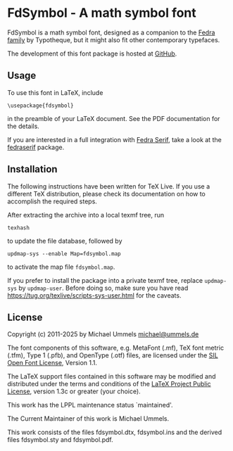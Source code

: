 # FdSymbol - A math symbol font

FdSymbol is a math symbol font, designed as a companion to the
[Fedra family](https://www.typotheque.com/fonts) by Typotheque, but it might
also fit other contemporary typefaces.

The development of this font package is hosted at
[GitHub](https://github.com/ummels/fdsymbol).

## Usage

To use this font in LaTeX, include

    \usepackage{fdsymbol}

in the preamble of your LaTeX document. See the PDF documentation for the
details.

If you are interested in a full integration with
[Fedra Serif](https://www.typotheque.com/fonts/fedra-serif), take a look at the
[fedraserif](https://github.com/ummels/fedraserif) package.

## Installation

The following instructions have been written for TeX Live. If you use
a different TeX distribution, please check its documentation on how to
accomplish the required steps.

After extracting the archive into a local texmf tree, run

    texhash

to update the file database, followed by

    updmap-sys --enable Map=fdsymbol.map

to activate the map file `fdsymbol.map`.

If you prefer to install the package into a private texmf tree, replace
`updmap-sys` by `updmap-user`. Before doing so, make sure you have read
https://tug.org/texlive/scripts-sys-user.html for the caveats.

## License

Copyright (c) 2011-2025 by Michael Ummels <michael@ummels.de>

The font components of this software, e.g. MetaFont (.mf), TeX font metric
(.tfm), Type 1 (.pfb), and OpenType (.otf) files, are licensed under the
[SIL Open Font License](https://openfontlicense.org), Version 1.1.

The LaTeX support files contained in this software may be modified and
distributed under the terms and conditions of the
[LaTeX Project Public License](https://www.latex-project.org/lppl/),
version 1.3c or greater (your choice).

This work has the LPPL maintenance status `maintained'.

The Current Maintainer of this work is Michael Ummels.

This work consists of the files fdsymbol.dtx, fdsymbol.ins
and the derived files fdsymbol.sty and fdsymbol.pdf.
